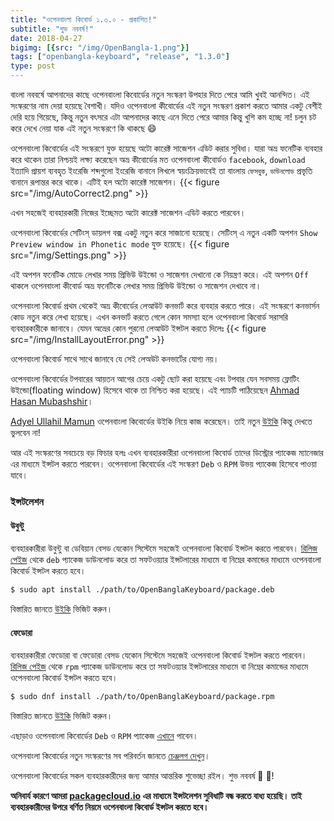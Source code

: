 ```yaml
---
title: "ওপেনবাংলা কিবোর্ড ১.৩.০ - প্রকাশিত!"
subtitle: "শুভ নববর্ষ!"
date: 2018-04-27
bigimg: [{src: "/img/OpenBangla-1.png"}]
tags: ["openbangla-keyboard", "release", "1.3.0"]
type: post
---
```


বাংলা নববর্ষে আপনাদের কাছে ওপেনবাংলা কিবোর্ডের নতুন সংস্করণ উপহার দিতে পেরে আমি খুবই আনন্দিত। এই সংস্করণের নাম দেয়া হয়েছে বৈশাখী। যদিও ওপেনবাংলা কীবোর্ডের এই নতুন সংস্করণ প্রকাশ করতে আমার একটু বেশীই দেরি হয়ে গিয়েছে, কিন্তু নতুন বৎসরে এটা আপনাদের কাছে এনে দিতে পেরে আমার কিন্তু খুশি কম হচ্ছে না! চলুন চট করে দেখে নেয়া যাক এই নতুন সংস্করণে কি থাকছে :smile:
<!--more-->

ওপেনবাংলা কিবোর্ডের এই সংস্করণে যুক্ত হয়েছে অটো কারেক্ট সাজেশন এডিট করার সুবিধা। যারা অভ্র ফনেটিক ব্যবহার করে থাকেন তারা নিশ্চয়ই লক্ষ্য করেছেন অভ্র কীবোর্ডের মত ওপেনবাংলা কীবোর্ডও `facebook`, `download` ইত্যাদি প্রায়শ ব্যবহৃত ইংরেজি শব্দগুলো ইংরেজি বানানে লিখলে স্বয়ংক্রিয়ভাবেই তা বাংলায় `ফেসবুক`, `ডাউনলোড` প্রভৃতি বানানে রূপান্তর করে থাকে। এটিই হল অটো কারেক্ট সাজেশন।
{{< figure src="/img/AutoCorrect2.png" >}}

এখন সহজেই ব্যবহারকারী নিজের ইচ্ছেমত অটো কারেক্ট সাজেশন এডিট করতে পারবেন।

ওপেনবাংলা কিবোর্ডের সেটিংস্‌ ডায়লগ বক্স একটু নতুন করে সাজানো হয়েছে। সেটিংস্‌ এ নতুন একটি অপশন `Show Preview window in Phonetic mode` যুক্ত হয়েছে।
{{< figure src="/img/Settings.png" >}}

এই অপশন ফনেটিক মোডে লেখার সময় প্রিভিউ উইন্ডো ও সাজেশন দেখানো কে নিয়ন্ত্রণ করে। এই অপশন `Off` থাকলে ওপেনবাংলা কীবোর্ড অভ্র ফনেটিকে লেখার সময় প্রিভিউ উইন্ডো ও সাজেশন দেখাবে না।

ওপেনবাংলা কিবোর্ড প্রথম থেকেই অভ্র কীবোর্ডের লেআউট কনভার্ট করে ব্যবহার করতে পারে। এই সংস্করণে কনভার্সন কোড নতুন করে লেখা হয়েছে। এখন কনভার্ট করতে গেলে কোন সমস্যা হলে ওপেনবাংলা কিবোর্ড সরাসরি ব্যবহারকারীকে জানাবে। যেমন অভ্রের কোন পুরনো লেআউট ইন্সটল করতে দিলেঃ
{{< figure src="/img/InstallLayoutError.png" >}}

ওপেনবাংলা কিবোর্ড সাথে সাথে জানাবে যে সেই লেঅউট কনভার্টের যোগ্য নয়।

ওপেনবাংলা কিবোর্ডের টপবারের আয়তন আগের চেয়ে একটু ছোট করা হয়েছে এবং টপবার যেন সবসময় ফ্লোটিং উইন্ডো(floating window) হিসেবে থাকে তা নিশ্চিত করা হয়েছে। এই প্যাচটি পাঠিয়েছেন [Ahmad Hasan Mubashshir](https://github.com/OpenBangla/OpenBangla-Keyboard/pull/22)।

[Adyel Ullahil Mamun](https://github.com/Adyel) ওপেনবাংলা কিবোর্ডের উইকি নিয়ে কাজ করেছেন। তাই নতুন [উইকি](https://github.com/OpenBangla/OpenBangla-Keyboard/wiki) কিন্তু দেখতে ভুলবেন না!

আর এই সংস্করণের সবচেয়ে বড় ফিচার হলঃ এখন ব্যবহারকারীরা ওপেনবাংলা কিবোর্ড তাদের ডিস্ট্রোর প্যাকেজ ম্যানেজার এর মাধ্যমে ইন্সটল করতে পারবেন। ওপেনবাংলা কিবোর্ডের এই সংস্করণ `Deb` ও `RPM` উভয় প্যাকেজ হিসেবে পাওয়া যাবে।
### ইন্সটলেশন
#### উবুন্টু
ব্যবহারকারীরা উবুন্টু বা ডেবিয়ান বেসড যেকোন সিস্টেমে সহজেই ওপেনবাংলা কিবোর্ড ইন্সটল করতে পারবেন। [রিলিজ পেইজ](https://github.com/OpenBangla/OpenBangla-Keyboard/releases/tag/1.3.0) থেকে `deb` প্যাকেজ ডাউনলোড করে তা সফটওয়্যার ইন্সটলারের মাধ্যমে বা নিম্নের কমান্ডের মাধ্যমে ওপেনবাংলা কিবোর্ড ইন্সটল করতে হবে।
```bash
$ sudo apt install ./path/to/OpenBanglaKeyboard/package.deb
```
বিস্তারিত জানতে [উইকি](https://github.com/OpenBangla/OpenBangla-Keyboard/wiki/Installing-OpenBangla-Keyboard) ভিজিট করুন।
#### ফেডোরা
ব্যবহারকারীরা ফেডোরা বা ফেডোরা বেসড যেকোন সিস্টেমে সহজেই ওপেনবাংলা কিবোর্ড ইন্সটল করতে পারবেন। [রিলিজ পেইজ](https://github.com/OpenBangla/OpenBangla-Keyboard/releases/tag/1.3.0) থেকে `rpm` প্যাকেজ ডাউনলোড করে তা সফটওয়্যার ইন্সটলারের মাধ্যমে বা নিম্নের কমান্ডের মাধ্যমে ওপেনবাংলা কিবোর্ড ইন্সটল করতে হবে।
```bash
$ sudo dnf install ./path/to/OpenBanglaKeyboard/package.rpm
```
বিস্তারিত জানতে [উইকি](https://github.com/OpenBangla/OpenBangla-Keyboard/wiki/Installing-OpenBangla-Keyboard) ভিজিট করুন।

এছাড়াও ওপেনবাংলা কিবোর্ডের `Deb` ও `RPM` প্যাকেজ [এখানে](https://github.com/OpenBangla/OpenBangla-Keyboard/releases/tag/1.3.0) পাবেন।

ওপেনবাংলা কিবোর্ডের নতুন সংস্করণের সব পরিবর্তন জানতে [চেঞ্জলগ দেখুন](https://github.com/OpenBangla/OpenBangla-Keyboard/blob/master/CHANGELOG.md#130)।

ওপেনবাংলা কিবোর্ডের সকল ব্যবহারকারীদের জন্য আমার আন্তরিক শুভেচ্ছা রইল। শুভ নববর্ষ :tada: :tada:!

**অনিবার্য কারণে আমরা [packagecloud.io](https://packagecloud.io/) এর মাধ্যমে ইন্সটলেশন সুবিধাটি বন্ধ করতে বাধ্য হয়েছি। তাই ব্যবহারকারীদের উপরে বর্ণিত নিয়মে ওপেনবাংলা কিবোর্ড ইন্সটল করতে হবে।**

